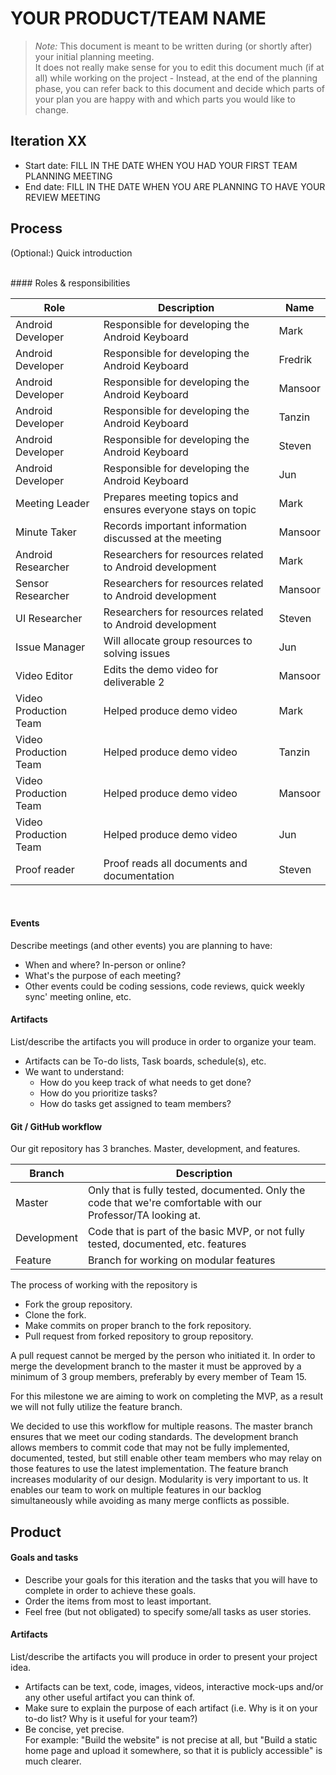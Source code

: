 # YOUR PRODUCT/TEAM NAME

 > _Note:_ This document is meant to be written during (or shortly after) your initial planning meeting.     
 > It does not really make sense for you to edit this document much (if at all) while working on the project - Instead, at the end of the planning phase, you can refer back to this document and decide which parts of your plan you are happy with and which parts you would like to change.


## Iteration XX

 * Start date: FILL IN THE DATE WHEN YOU HAD YOUR FIRST TEAM PLANNING MEETING
 * End date: FILL IN THE DATE WHEN YOU ARE PLANNING TO HAVE YOUR REVIEW MEETING

## Process

(Optional:) Quick introduction

<br />
#### Roles & responsibilities

| Role | Description | Name |
| --- | --- | --- |
| Android Developer | Responsible for developing the Android Keyboard | Mark |
| Android Developer | Responsible for developing the Android Keyboard | Fredrik |
| Android Developer | Responsible for developing the Android Keyboard | Mansoor |
| Android Developer | Responsible for developing the Android Keyboard | Tanzin |
| Android Developer | Responsible for developing the Android Keyboard | Steven |
| Android Developer | Responsible for developing the Android Keyboard | Jun |
| Meeting Leader | Prepares meeting topics and ensures everyone stays on topic | Mark |
| Minute Taker | Records important information discussed at the meeting | Mansoor |
| Android Researcher | Researchers for resources related to Android development | Mark |
| Sensor Researcher | Researchers for resources related to Android development | Mansoor |
| UI Researcher | Researchers for resources related to Android development | Steven |
| Issue Manager | Will allocate group resources to solving issues | Jun |
| Video Editor  | Edits the demo video for deliverable 2 | Mansoor |
| Video Production Team  | Helped produce demo video | Mark |
| Video Production Team  | Helped produce demo video | Tanzin |
| Video Production Team  | Helped produce demo video | Mansoor |
| Video Production Team  | Helped produce demo video | Jun |
| Proof reader  | Proof reads all documents and documentation | Steven |
<br />

#### Events

Describe meetings (and other events) you are planning to have:

 * When and where? In-person or online?
 * What's the purpose of each meeting?
 * Other events could be coding sessions, code reviews, quick weekly sync' meeting online, etc.

#### Artifacts

List/describe the artifacts you will produce in order to organize your team.       

 * Artifacts can be To-do lists, Task boards, schedule(s), etc.
 * We want to understand:
   * How do you keep track of what needs to get done?
   * How do you prioritize tasks?
   * How do tasks get assigned to team members?

#### Git / GitHub workflow



Our git repository has 3 branches. Master, development, and features.

| Branch | Description |
| --- | --- |
| Master | Only that is fully tested, documented. Only the code that we're comfortable with our Professor/TA looking at. |
| Development | Code that is part of the basic MVP, or not fully tested, documented, etc. features |
| Feature | Branch for working on modular features |

The process of working with the repository is 
 * Fork the group repository. 
 * Clone the fork.
 * Make commits on proper branch to the fork repository.
 * Pull request from forked repository to group repository.

A pull request cannot be merged by the person who initiated it.
In order to merge the development branch to the master it must be approved by a minimum of 3 group members, preferably by every member of Team 15.
 
For this milestone we are aiming to work on completing the MVP, as a result we will not fully utilize the feature branch.

We decided to use this workflow for multiple reasons. The master branch ensures that we meet our coding standards.
The development branch allows members to commit code that may not be fully implemented, documented, tested, but still enable other team members who may 
relay on those features to use the latest implementation. The feature branch increases modularity of our design. Modularity is very important to us. It
enables our team to work on multiple features in our backlog simultaneously while avoiding as many merge conflicts as possible.

## Product

#### Goals and tasks

 * Describe your goals for this iteration and the tasks that you will have to complete in order to achieve these goals.
 * Order the items from most to least important.
 * Feel free (but not obligated) to specify some/all tasks as user stories.

#### Artifacts

List/describe the artifacts you will produce in order to present your project idea.

 * Artifacts can be text, code, images, videos, interactive mock-ups and/or any other useful artifact you can think of.
 * Make sure to explain the purpose of each artifact (i.e. Why is it on your to-do list? Why is it useful for your team?)
 * Be concise, yet precise.         
   For example: "Build the website" is not precise at all, but "Build a static home page and upload it somewhere, so that it is publicly accessible" is much clearer.
